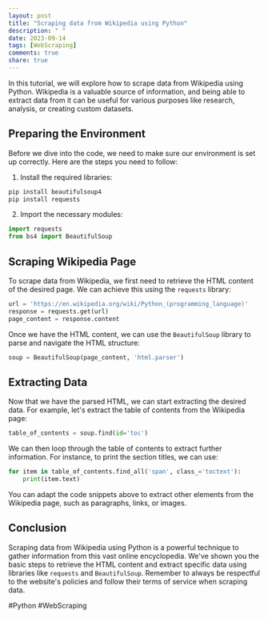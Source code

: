 ```yaml
---
layout: post
title: "Scraping data from Wikipedia using Python"
description: " "
date: 2023-09-14
tags: [WebScraping]
comments: true
share: true
---
```


In this tutorial, we will explore how to scrape data from Wikipedia using Python. Wikipedia is a valuable source of information, and being able to extract data from it can be useful for various purposes like research, analysis, or creating custom datasets.

## Preparing the Environment

Before we dive into the code, we need to make sure our environment is set up correctly. Here are the steps you need to follow:

1. Install the required libraries:
```python
pip install beautifulsoup4
pip install requests
```

2. Import the necessary modules:
```python
import requests
from bs4 import BeautifulSoup
```

## Scraping Wikipedia Page

To scrape data from Wikipedia, we first need to retrieve the HTML content of the desired page. We can achieve this using the `requests` library:

```python
url = 'https://en.wikipedia.org/wiki/Python_(programming_language)'
response = requests.get(url)
page_content = response.content
```

Once we have the HTML content, we can use the `BeautifulSoup` library to parse and navigate the HTML structure:

```python
soup = BeautifulSoup(page_content, 'html.parser')
```

## Extracting Data

Now that we have the parsed HTML, we can start extracting the desired data. For example, let's extract the table of contents from the Wikipedia page:

```python
table_of_contents = soup.find(id='toc')
```

We can then loop through the table of contents to extract further information. For instance, to print the section titles, we can use:

```python
for item in table_of_contents.find_all('span', class_='toctext'):
    print(item.text)
```

You can adapt the code snippets above to extract other elements from the Wikipedia page, such as paragraphs, links, or images.

## Conclusion

Scraping data from Wikipedia using Python is a powerful technique to gather information from this vast online encyclopedia. We've shown you the basic steps to retrieve the HTML content and extract specific data using libraries like `requests` and `BeautifulSoup`. Remember to always be respectful to the website's policies and follow their terms of service when scraping data.

#Python #WebScraping